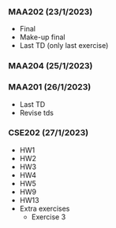 
### MAA202 (23/1/2023)
- Final
- Make-up final
- Last TD (only last exercise)

### MAA204 (25/1/2023)

### MAA201 (26/1/2023)
- Last TD 
- Revise tds

### CSE202 (27/1/2023)
- HW1
- HW2
- HW3
- HW4
- HW5
- HW9
- HW13
- Extra exercises
    - Exercise 3